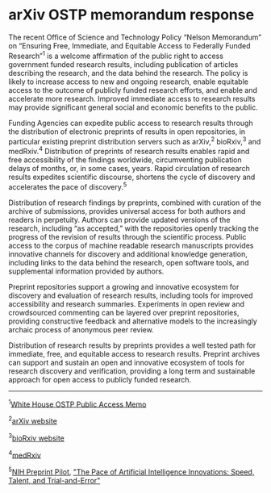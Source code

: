 # arXiv OSTP memorandum response

The recent Office of Science and Technology Policy “Nelson Memorandum” on “Ensuring Free, Immediate, and Equitable Access to Federally Funded Research”<sup>1</sup> is a welcome affirmation of the public right to access government funded research results, including publication of articles describing the research, and the data behind the research.  The policy is likely to increase access to new and ongoing research, enable equitable access to the outcome of publicly funded research efforts, and enable and accelerate more research. Improved immediate access to research results may provide significant general social and economic benefits to the public.

Funding Agencies can expedite public access to research results through the distribution of electronic preprints of results in open repositories, in particular existing preprint distribution servers such as arXiv,<sup>2</sup> bioRxiv,<sup>3</sup> and medRxiv.<sup>4</sup> Distribution of preprints of research results enables rapid and free accessibility of the findings worldwide, circumventing publication delays of months, or, in some cases, years. Rapid circulation of research results expedites scientific discourse, shortens the cycle of discovery and accelerates the pace of discovery.<sup>5</sup>

Distribution of research findings by preprints, combined with curation of the archive of submissions, provides universal access for both authors and readers in perpetuity. Authors can provide updated versions of the research, including “as accepted,” with the repositories openly tracking the progress of the revision of results through the scientific process. Public access to the corpus of machine readable research manuscripts provides innovative channels for discovery and additional knowledge generation, including links to the data behind the research, open software tools, and supplemental information provided by authors.

Preprint repositories support a growing and innovative ecosystem for discovery and evaluation of research results, including tools for improved accessibility and research summaries. Experiments in open review and crowdsourced commenting can be layered over preprint repositories, providing constructive feedback and alternative models to the increasingly archaic process of anonymous peer review.

Distribution of research results by preprints provides a well tested path for immediate, free, and equitable access to research results. Preprint archives can support and sustain an open and innovative ecosystem of tools for research discovery and verification, providing a long term and sustainable approach for open access to publicly funded research.

---
<sup>1</sup>[White House OSTP Public Access Memo](https://www.whitehouse.gov/wp-content/uploads/2022/08/08-2022-OSTP-Public-Access-Memo.pdf)

<sup>2</sup>[arXiv website](https://arxiv.org/)

<sup>3</sup>[bioRxiv website](https://www.biorxiv.org/)

<sup>4</sup>[medRxiv](https://www.medrxiv.org/)

<sup>5</sup>[NIH Preprint Pilot](https://www.nlm.nih.gov/news/NIH_Preprint_Pilot_Accelerates_Expands_Discovery_Research_Results.html), ["The Pace of Artificial Intelligence Innovations: Speed, Talent, and Trial-and-Error"](https://arxiv.org/pdf/2009.01812.pdf)
